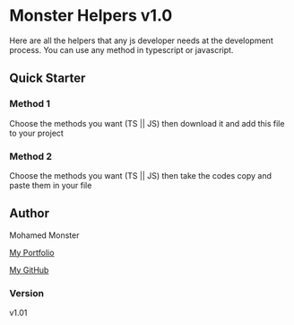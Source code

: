 # Monster Helpers v1.0

Here are all the helpers that any js developer needs at the development process.
You can use any method in typescript or javascript.

## Quick Starter

### Method 1
Choose the methods you want (TS || JS) then download it and add this file to your project

### Method 2

Choose the methods you want (TS || JS) then take the codes copy and paste them in your file

## Author

Mohamed Monster

[My Portfolio](https://mohamed--monster.web.app/)

[My GitHub](https://github.com/Monster-Mohamed)

### Version

v1.01
